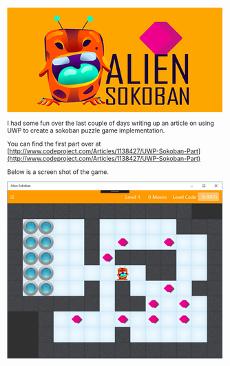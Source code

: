 ![Alien Sokoban Logo](/assets/images/AlienSokobanLogo.png)

I had some fun over the last couple of days writing up an article on using UWP to create a sokoban puzzle game implementation.

You can find the first part over at [http://www.codeproject.com/Articles/1138427/UWP-Sokoban-Part](http://www.codeproject.com/Articles/1138427/UWP-Sokoban-Part)	

Below is a screen shot of the game.

<img src="/assets/images/AlienSokobanIos.jpg" alt="Alien Sokoban Game" width="500px" />